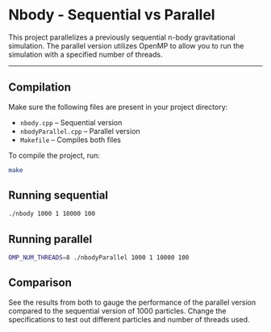 # Nbody - Sequential vs Parallel

This project parallelizes a previously sequential n-body gravitational simulation. The parallel version utilizes OpenMP to allow you to run the simulation with a specified number of threads.

---

##  Compilation

Make sure the following files are present in your project directory:

- `nbody.cpp` – Sequential version
- `nbodyParallel.cpp` – Parallel version
- `Makefile` – Compiles both files

To compile the project, run:

```bash
make
```

## Running sequential
```bash
./nbody 1000 1 10000 100
```

## Running parallel
```bash
OMP_NUM_THREADS=8 ./nbodyParallel 1000 1 10000 100
```

## Comparison

See the results from both to gauge the performance of the parallel version compared to the sequential version of 1000 particles. Change the specifications to test out different particles and number of threads used.
